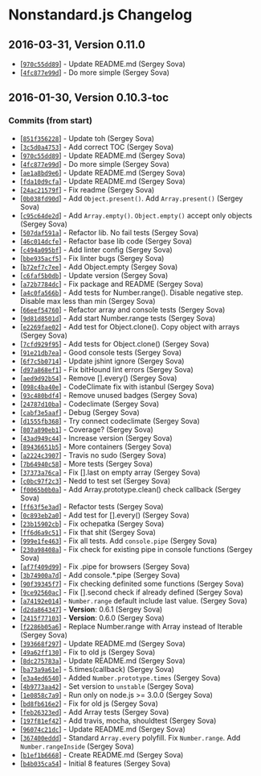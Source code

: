 # Nonstandard.js Changelog

## 2016-03-31, Version 0.11.0

* [[`970c55dd89`](https://github.com/LestaD/nonstandard/commit/970c55dd89)] - Update README.md (Sergey Sova)
* [[`4fc877e99d`](https://github.com/LestaD/nonstandard/commit/4fc877e99d)] - Do more simple (Sergey Sova)


## 2016-01-30, Version 0.10.3-toc

### Commits (from start)
* [[`851f356228`](https://github.com/lestad/nonstandard.js/commit/851f356228)] - Update toh (Sergey Sova)
* [[`3c5d0a4753`](https://github.com/lestad/nonstandard.js/commit/3c5d0a4753)] - Add correct TOC (Sergey Sova)
* [[`970c55dd89`](https://github.com/lestad/nonstandard.js/commit/970c55dd89)] - Update README.md (Sergey Sova)
* [[`4fc877e99d`](https://github.com/lestad/nonstandard.js/commit/4fc877e99d)] - Do more simple (Sergey Sova)
* [[`ae1a8bd9e6`](https://github.com/lestad/nonstandard.js/commit/ae1a8bd9e6)] - Update README.md (Sergey Sova)
* [[`fda10d9cfa`](https://github.com/lestad/nonstandard.js/commit/fda10d9cfa)] - Update README.md (Sergey Sova)
* [[`24ac21579f`](https://github.com/lestad/nonstandard.js/commit/24ac21579f)] - Fix readme (Sergey Sova)
* [[`0b038fd90d`](https://github.com/lestad/nonstandard.js/commit/0b038fd90d)] - Add `Object.present()`. Add `Array.present()` (Sergey Sova)
* [[`c95c64de2d`](https://github.com/lestad/nonstandard.js/commit/c95c64de2d)] - Add `Array.empty()`. `Object.empty()` accept only objects (Sergey Sova)
* [[`507daf591a`](https://github.com/lestad/nonstandard.js/commit/507daf591a)] - Refactor lib. No fail tests (Sergey Sova)
* [[`46c014dcfe`](https://github.com/lestad/nonstandard.js/commit/46c014dcfe)] - Refactor base lib code (Sergey Sova)
* [[`c494a095bf`](https://github.com/lestad/nonstandard.js/commit/c494a095bf)] - Add linter config (Sergey Sova)
* [[`bbe935acf5`](https://github.com/lestad/nonstandard.js/commit/bbe935acf5)] - Fix linter bugs (Sergey Sova)
* [[`b72ef7c7ee`](https://github.com/lestad/nonstandard.js/commit/b72ef7c7ee)] - Add Object.empty (Sergey Sova)
* [[`c6faf5b0db`](https://github.com/lestad/nonstandard.js/commit/c6faf5b0db)] - Update version (Sergey Sova)
* [[`a72b7784dc`](https://github.com/lestad/nonstandard.js/commit/a72b7784dc)] - Fix package and README (Sergey Sova)
* [[`a4c0fa566b`](https://github.com/lestad/nonstandard.js/commit/a4c0fa566b)] - Add tests for Number.range(). Disable negative step. Disable max less than min (Sergey Sova)
* [[`66eef54760`](https://github.com/lestad/nonstandard.js/commit/66eef54760)] - Refactor array and console tests (Sergey Sova)
* [[`9d81d8501d`](https://github.com/lestad/nonstandard.js/commit/9d81d8501d)] - Add start Number.range tests (Sergey Sova)
* [[`e2269fae02`](https://github.com/lestad/nonstandard.js/commit/e2269fae02)] - Add test for Object.clone(). Copy object with arrays (Sergey Sova)
* [[`7cfd929f95`](https://github.com/lestad/nonstandard.js/commit/7cfd929f95)] - Add tests for Object.clone() (Sergey Sova)
* [[`91e21db7ea`](https://github.com/lestad/nonstandard.js/commit/91e21db7ea)] - Good console tests (Sergey Sova)
* [[`6f7c5b0714`](https://github.com/lestad/nonstandard.js/commit/6f7c5b0714)] - Update jshint ignore (Sergey Sova)
* [[`d97a868ef1`](https://github.com/lestad/nonstandard.js/commit/d97a868ef1)] - Fix bitHound lint errors (Sergey Sova)
* [[`aed9d92b54`](https://github.com/lestad/nonstandard.js/commit/aed9d92b54)] - Remove \[\].every() (Sergey Sova)
* [[`098c4ba40e`](https://github.com/lestad/nonstandard.js/commit/098c4ba40e)] - CodeClimate fix with istanbul (Sergey Sova)
* [[`93c480bdf4`](https://github.com/lestad/nonstandard.js/commit/93c480bdf4)] - Remove unused badges (Sergey Sova)
* [[`24787d10ba`](https://github.com/lestad/nonstandard.js/commit/24787d10ba)] - Codeclimate (Sergey Sova)
* [[`cabf3e5aaf`](https://github.com/lestad/nonstandard.js/commit/cabf3e5aaf)] - Debug (Sergey Sova)
* [[`d1555fb368`](https://github.com/lestad/nonstandard.js/commit/d1555fb368)] - Try connect codeclimate (Sergey Sova)
* [[`807a890eb1`](https://github.com/lestad/nonstandard.js/commit/807a890eb1)] - Coverage? (Sergey Sova)
* [[`43ad949c44`](https://github.com/lestad/nonstandard.js/commit/43ad949c44)] - Increase version (Sergey Sova)
* [[`89436651b5`](https://github.com/lestad/nonstandard.js/commit/89436651b5)] - More containers (Sergey Sova)
* [[`a2224c3907`](https://github.com/lestad/nonstandard.js/commit/a2224c3907)] - Travis no sudo (Sergey Sova)
* [[`7b64940c58`](https://github.com/lestad/nonstandard.js/commit/7b64940c58)] - More tests (Sergey Sova)
* [[`37373a76ca`](https://github.com/lestad/nonstandard.js/commit/37373a76ca)] - Fix \[\].last on empty array (Sergey Sova)
* [[`c0bc97f2c3`](https://github.com/lestad/nonstandard.js/commit/c0bc97f2c3)] - Nedd to test set (Sergey Sova)
* [[`f0065b0b0a`](https://github.com/lestad/nonstandard.js/commit/f0065b0b0a)] - Add Array.prototype.clean() check callback (Sergey Sova)
* [[`ff63f5e3ad`](https://github.com/lestad/nonstandard.js/commit/ff63f5e3ad)] - Refactor tests (Sergey Sova)
* [[`0c893eb2a0`](https://github.com/lestad/nonstandard.js/commit/0c893eb2a0)] - Add test for \[\].every() (Sergey Sova)
* [[`23b15902cb`](https://github.com/lestad/nonstandard.js/commit/23b15902cb)] - Fix ochepatka (Sergey Sova)
* [[`ff6d6a9c51`](https://github.com/lestad/nonstandard.js/commit/ff6d6a9c51)] - Fix that shit (Sergey Sova)
* [[`999e1fe463`](https://github.com/lestad/nonstandard.js/commit/999e1fe463)] - Fix all tests. Add `console.pipe` (Sergey Sova)
* [[`230a98408a`](https://github.com/lestad/nonstandard.js/commit/230a98408a)] - Fix check for existing pipe in console functions (Sergey Sova)
* [[`af7f409d99`](https://github.com/lestad/nonstandard.js/commit/af7f409d99)] - Fix .pipe for browsers (Sergey Sova)
* [[`3b74900a7d`](https://github.com/lestad/nonstandard.js/commit/3b74900a7d)] - Add console.*.pipe (Sergey Sova)
* [[`90f39345f7`](https://github.com/lestad/nonstandard.js/commit/90f39345f7)] - Fix checking definited some functions (Sergey Sova)
* [[`9ce92560ac`](https://github.com/lestad/nonstandard.js/commit/9ce92560ac)] - Fix \[\].second check if already defined (Sergey Sova)
* [[`a74192e014`](https://github.com/lestad/nonstandard.js/commit/a74192e014)] - `Number.range` default include last value. (Sergey Sova)
* [[`d2da864347`](https://github.com/lestad/nonstandard.js/commit/d2da864347)] - **Version**: 0.6.1 (Sergey Sova)
* [[`2415f77103`](https://github.com/lestad/nonstandard.js/commit/2415f77103)] - **Version**: 0.6.0 (Sergey Sova)
* [[`f2286b05a6`](https://github.com/lestad/nonstandard.js/commit/f2286b05a6)] - Replace Number.range with Array instead of Iterable (Sergey Sova)
* [[`393668f297`](https://github.com/lestad/nonstandard.js/commit/393668f297)] - Update README.md (Sergey Sova)
* [[`49a62ff130`](https://github.com/lestad/nonstandard.js/commit/49a62ff130)] - Fix to old js (Sergey Sova)
* [[`8dc275783a`](https://github.com/lestad/nonstandard.js/commit/8dc275783a)] - Update README.md (Sergey Sova)
* [[`ba73a9a61e`](https://github.com/lestad/nonstandard.js/commit/ba73a9a61e)] - 5.times(callback) (Sergey Sova)
* [[`e3a4ed6540`](https://github.com/lestad/nonstandard.js/commit/e3a4ed6540)] - Added `Number.prototype.times` (Sergey Sova)
* [[`4b9773aa42`](https://github.com/lestad/nonstandard.js/commit/4b9773aa42)] - Set version to `unstable` (Sergey Sova)
* [[`1e0858c7a9`](https://github.com/lestad/nonstandard.js/commit/1e0858c7a9)] - Run only on node.js >= 3.0.0 (Sergey Sova)
* [[`bd8fb616e2`](https://github.com/lestad/nonstandard.js/commit/bd8fb616e2)] - Fix for old js (Sergey Sova)
* [[`feb26323ed`](https://github.com/lestad/nonstandard.js/commit/feb26323ed)] - Add Array tests (Sergey Sova)
* [[`197f81ef42`](https://github.com/lestad/nonstandard.js/commit/197f81ef42)] - Add travis, mocha, shouldtest (Sergey Sova)
* [[`96074c21dc`](https://github.com/lestad/nonstandard.js/commit/96074c21dc)] - Update README.md (Sergey Sova)
* [[`367400eddd`](https://github.com/lestad/nonstandard.js/commit/367400eddd)] - Standard `Array.every` polyfill. Fix `Number.range`. Add `Number.rangeInside` (Sergey Sova)
* [[`b1ef1b6668`](https://github.com/lestad/nonstandard.js/commit/b1ef1b6668)] - Create README.md (Sergey Sova)
* [[`b4b035ca54`](https://github.com/lestad/nonstandard.js/commit/b4b035ca54)] - Initial 8 features (Sergey Sova)
